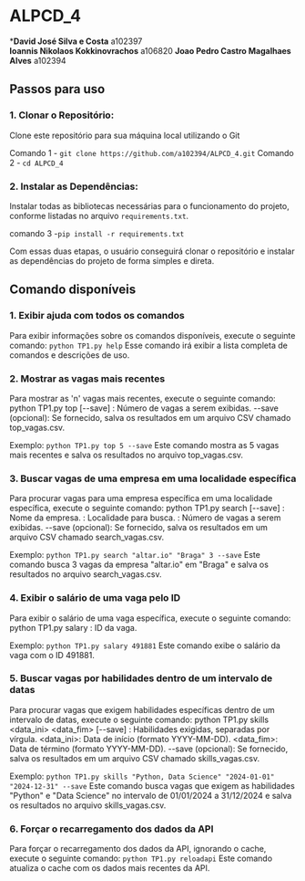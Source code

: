 # ALPCD_4

***David José Silva e Costa** a102397	
**Ioannis Nikolaos Kokkinovrachos** a106820	
**Joao Pedro Castro Magalhaes Alves** a102394	

## Passos para uso

### 1. **Clonar o Repositório**: 
Clone este repositório para sua máquina local utilizando o Git

Comando 1 - `git clone https://github.com/a102394/ALPCD_4.git`
Comando 2 - `cd ALPCD_4`

### 2. **Instalar as Dependências**: 
Instalar todas as bibliotecas necessárias para o funcionamento do projeto, conforme listadas no arquivo `requirements.txt`.

comando 3 -`pip install -r requirements.txt` 

Com essas duas etapas, o usuário conseguirá clonar o repositório e instalar as dependências do projeto de forma simples e direta.

## Comando disponíveis

### 1. Exibir ajuda com todos os comandos
Para exibir informações sobre os comandos disponíveis, execute o seguinte comando:
`python TP1.py help`
Esse comando irá exibir a lista completa de comandos e descrições de uso.

### 2. Mostrar as vagas mais recentes
Para mostrar as 'n' vagas mais recentes, execute o seguinte comando:
python TP1.py top <n> [--save]
<n>: Número de vagas a serem exibidas.
--save (opcional): Se fornecido, salva os resultados em um arquivo CSV chamado top_vagas.csv.

Exemplo:
`python TP1.py top 5 --save`
Este comando mostra as 5 vagas mais recentes e salva os resultados no arquivo top_vagas.csv.

### 3. Buscar vagas de uma empresa em uma localidade específica
Para procurar vagas para uma empresa específica em uma localidade específica, execute o seguinte comando:
python TP1.py search <empresa> <localidade> <n> [--save]
<empresa>: Nome da empresa.
<localidade>: Localidade para busca.
<n>: Número de vagas a serem exibidas.
--save (opcional): Se fornecido, salva os resultados em um arquivo CSV chamado search_vagas.csv.

Exemplo:
`python TP1.py search "altar.io" "Braga" 3 --save`
Este comando busca 3 vagas da empresa "altar.io" em "Braga" e salva os resultados no arquivo search_vagas.csv.

### 4. Exibir o salário de uma vaga pelo ID
Para exibir o salário de uma vaga específica, execute o seguinte comando:
python TP1.py salary <id>
<id>: ID da vaga.

Exemplo:
`python TP1.py salary 491881`
Este comando exibe o salário da vaga com o ID 491881.

### 5. Buscar vagas por habilidades dentro de um intervalo de datas
Para procurar vagas que exigem habilidades específicas dentro de um intervalo de datas, execute o seguinte comando:
python TP1.py skills <skills> <data_ini> <data_fim> [--save]
<skills>: Habilidades exigidas, separadas por vírgula.
<data_ini>: Data de início (formato YYYY-MM-DD).
<data_fim>: Data de término (formato YYYY-MM-DD).
--save (opcional): Se fornecido, salva os resultados em um arquivo CSV chamado skills_vagas.csv.

Exemplo:
`python TP1.py skills "Python, Data Science" "2024-01-01" "2024-12-31" --save`
Este comando busca vagas que exigem as habilidades "Python" e "Data Science" no intervalo de 01/01/2024 a 31/12/2024 e salva os resultados no arquivo skills_vagas.csv.

### 6. Forçar o recarregamento dos dados da API
Para forçar o recarregamento dos dados da API, ignorando o cache, execute o seguinte comando:
`python TP1.py reloadapi`
Este comando atualiza o cache com os dados mais recentes da API.